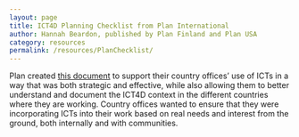 ```yaml
---
layout: page
title: ICT4D Planning Checklist from Plan International
author: Hannah Beardon, published by Plan Finland and Plan USA
category: resources
permalink: /resources/PlanChecklist/
---
```

Plan created [this document](http://simlab.org/resources/coursem4cso/files/Plan%20Checklist.doc/) to support their country offices’ use of ICTs in a way that was both strategic and effective, while also allowing them to better understand and document the ICT4D context in the different countries where they are working. Country offices wanted to ensure that they were incorporating ICTs into their work based on real needs and interest from the ground, both internally and with communities.  
